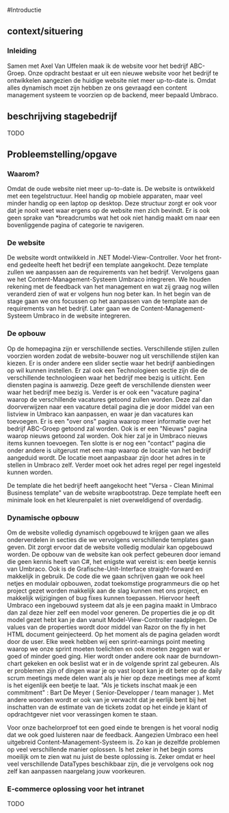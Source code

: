 #Introductie

## context/situering
### Inleiding
Samen met Axel Van Uffelen maak ik de website voor het bedrijf ABC-Groep. Onze opdracht bestaat er uit een nieuwe website voor het bedrijf te ontwikkelen aangezien de huidige website niet meer up-to-date is. Omdat alles dynamisch moet zijn hebben ze ons gevraagd een content management systeem te voorzien op de backend, meer bepaald Umbraco. 


## beschrijving stagebedrijf
 TODO
## Probleemstelling/opgave

### Waarom?

Omdat de oude website niet meer up-to-date is. De website is ontwikkeld met een tegelstructuur. Heel handig op mobiele apparaten, maar veel minder handig op een laptop op desktop.
Deze structuur zorgt er ook voor dat je nooit weet waar ergens op de website men zich bevindt. Er is ook geen sprake van *breadcrumbs wat het ook niet handig maakt om naar een bovenliggende pagina of categorie te navigeren.

### De website
De website wordt ontwikkeld in .NET Model-View-Controller. Voor het front-end gedeelte heeft het bedrijf een template aangekocht. Deze template zullen we aanpassen aan de requirements van het bedrijf. Vervolgens gaan we het Content-Management-Systeem Umbraco integreren. We houden rekening met de feedback van het management en wat zij graag nog willen veranderd zien of wat er volgens hun nog beter kan. In het begin van de stage gaan we ons focussen op het aanpassen van de template aan de requirements van het bedrijf. Later gaan we de Content-Management-Systeem Umbraco in de website integreren. 
### De opbouw
Op de homepagina zijn er verschillende secties. Verschillende stijlen zullen voorzien worden zodat de website-bouwer nog uit verschillende stijlen kan kiezen. Er is onder andere een slider sectie waar het bedrijf aanbiedingen op wil kunnen instellen. Er zal ook een Technologieen sectie zijn die de verschillende technologieen waar het bedrijf mee bezig is uitlicht. Een diensten pagina is aanwezig. Deze geeft de verschillende diensten weer waar het bedrijf mee bezig is. Verder is er ook een "vacature pagina" waarop de verschillende vacatures getoond zullen worden. Deze zal dan doorverwijzen naar een vacature detail pagina die je door middel van een listview in Umbraco kan aanpassen, en waar je dan vacatures kan toevoegen. Er is een "over ons" pagina waarop meer informatie over het bedrijf ABC-Groep getoond zal worden. Ook is er een "Nieuws" pagina waarop nieuws getoond zal worden. Ook hier zal je in Umbraco nieuws items kunnen toevoegen. Ten slotte is er nog een "contact" pagina die onder andere is uitgerust met een map waarop de locatie van het bedrijf aangeduid wordt. De locatie moet aanpasbaar zijn door het adres in te stellen in Umbraco zelf. Verder moet ook het adres regel per regel ingesteld kunnen worden. 

De template die het bedrijf heeft aangekocht heet "Versa - Clean Minimal Business template" van de website wrapbootstrap. Deze template heeft een minimale look en het kleurenpalet is niet overweldigend of overdadig. 


### Dynamische opbouw
Om de website volledig dynamisch opgebouwd te krijgen gaan we alles onderverdelen in secties die we vervolgens verschillende templates gaan geven. Dit zorgt ervoor dat de website volledig modulair kan opgebouwd worden. De opbouw van de website kan ook perfect gebeuren door iemand die geen kennis heeft van C#, het enigste wat vereist is: een beetje kennis van Umbraco. Ook is de Grafische-Unit-Interface straight-forward en makkelijk in gebruik. De code die we gaan schrijven gaan we ook heel netjes en modulair opbouwen, zodat toekomstige programmeurs die op het project gezet worden makkelijk aan de slag kunnen met ons project, en makkelijk wijzigingen of bug fixes kunnen toepassen. Hiervoor heeft Umbraco een ingebouwd systeem dat als je een pagina maakt in Umbraco dan zal deze hier zelf een model voor generen. De properties die je op dit model gezet hebt kan je dan vanuit Model-View-Controller raadplegen. De values van de properties wordt door middel van Razor on the fly in het HTML document geinjecteerd. Op het moment als de pagina geladen wordt door de user. Elke week hebben wij een sprint-earnings point meeting waarop we onze sprint moeten toelichten en ook moeten zeggen wat er goed of minder goed ging. Hier wordt onder andere ook naar de burndown-chart gekeken en ook beslist wat er in de volgende sprint zal gebeuren. Als er problemen zijn of dingen waar je op vast loopt kan je dit beter op de daily scrum meetings mede delen want als je hier op deze meetings mee af komt is het eigenlijk een beetje te laat. "Als je tickets inschat maak je een commitment" : Bart De Meyer ( Senior-Developper / team manager ). Met andere woorden wordt er ook van je verwacht dat je eerlijk bent bij het inschatten van de estimate van de tickets zodat op het einde je klant of opdrachtgever niet voor verassingen komen te staan.

Voor onze bachelorproef tot een goed einde te brengen is het vooral nodig dat we ook goed luisteren naar de feedback. Aangezien Umbraco een heel uitgebreid Content-Management-Systeem is. Zo kan je dezelfde problemen op veel verschillende manier oplossen. Is het zeker in het begin soms moeilijk om te zien wat nu juist de beste oplossing is. Zeker omdat er heel veel verschillende DataTypes beschikbaar zijn, die je vervolgens ook nog zelf kan aanpassen naargelang jouw voorkeuren.

 
### E-commerce oplossing voor het intranet

TODO


